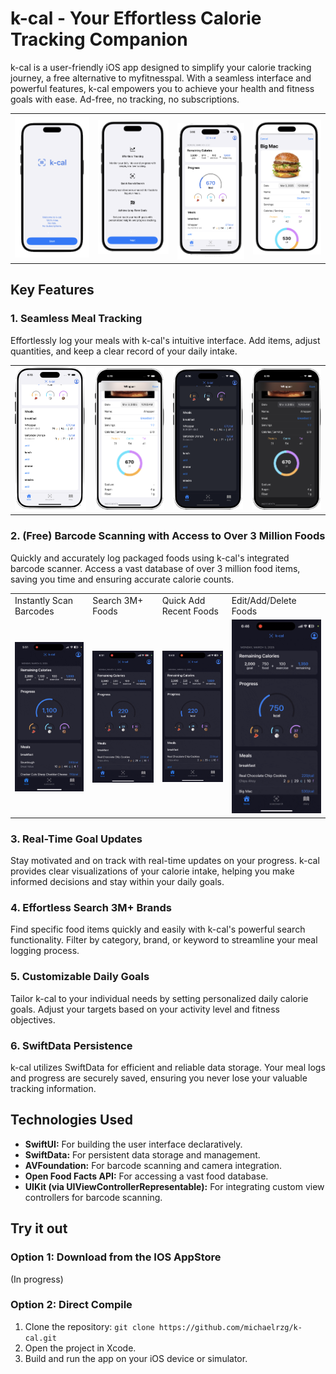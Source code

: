# k-cal - Your Effortless Calorie Tracking Companion

k-cal is a user-friendly iOS app designed to simplify your calorie tracking journey, a free alternative to myfitnesspal. With a seamless interface and powerful features, k-cal empowers you to achieve your health and fitness goals with ease.
Ad-free, no tracking, no subscriptions.

<table style="border-collapse: collapse; border: none;">
  <tr>
    <td style="border: none;"><img src="https://github.com/michaelrzg/k-cal/blob/main/k-cal/Screenshots/Launch1.png" alt="Launch Page" width="100%"></td>
    <td style="border: none;"><img src="https://github.com/michaelrzg/k-cal/blob/main/k-cal/Screenshots/Launch2.png" alt="Launch Page" width="100%"></td>
    <td style="border: none; padding-top: 15px;"><img src="https://github.com/michaelrzg/k-cal/blob/main/k-cal/Screenshots/Home_Light.png" alt="Launch Page" width="100%"></td>
    <td style="border: none;"><img src="https://github.com/michaelrzg/k-cal/blob/main/k-cal/Screenshots/BigMac.png" alt="Launch Page" width="100%"></td>
  </tr>
  
</table>


## Key Features

### 1. Seamless Meal Tracking

Effortlessly log your meals with k-cal's intuitive interface. Add items, adjust quantities, and keep a clear record of your daily intake.

<table style="border-collapse: collapse; border: none;">
  <tr>
    <td style="border: none;"><img src="https://github.com/michaelrzg/k-cal/blob/main/k-cal/Screenshots/Meals.png" alt="Launch Page" width="100%"></td>
    <td style="border: none;"><img src="https://github.com/michaelrzg/k-cal/blob/main/k-cal/Screenshots/Meal4.png" alt="Launch Page" width="100%"></td>
    <td style="border: none;"><img src="https://github.com/michaelrzg/k-cal/blob/main/k-cal/Screenshots/Meal2.png" alt="Launch Page" width="100%"></td>
    <td style="border: none;"><img src="https://github.com/michaelrzg/k-cal/blob/main/k-cal/Screenshots/Meal3.png" alt="Launch Page" width="100%"></td>

  </tr>
  
</table>

### 2. (Free) Barcode Scanning with Access to Over 3 Million Foods

Quickly and accurately log packaged foods using k-cal's integrated barcode scanner. Access a vast database of over 3 million food items, saving you time and ensuring accurate calorie counts.

<table style="border-collapse: collapse; border: none;">
  <tr>
    <td style="border: none;">Instantly Scan Barcodes </td>
    <td style="border: none;">Search 3M+ Foods</td>
    <td style="border: none;">Quick Add Recent Foods</td>
    <td style="border: none;">Edit/Add/Delete Foods</td>

  </tr>
  <tr>
    <td style="border: none;"><img src="https://github.com/michaelrzg/k-cal/blob/main/k-cal/Screenshots/scangif.png" alt="Scan Food Demo" width="100%"></td>
    <td style="border: none;"><img src="https://github.com/michaelrzg/k-cal/blob/main/k-cal/Screenshots/Searchgif.png" alt="Search Food Demo" width="100%"></td>
    <td style="border: none;"><img src="https://github.com/michaelrzg/k-cal/blob/main/k-cal/Screenshots/QuickAddGif.png" alt="Quick Add Food Demo" width="100%"></td>
    <td style="border: none;"><img src="https://github.com/michaelrzg/k-cal/blob/main/k-cal/Screenshots/Edit-DeleteGif.png" alt="Edit/Delete Food Demo" width="100%"></td>

  </tr>
  
  
</table>

### 3. Real-Time Goal Updates

Stay motivated and on track with real-time updates on your progress. k-cal provides clear visualizations of your calorie intake, helping you make informed decisions and stay within your daily goals.

### 4. Effortless Search 3M+ Brands

Find specific food items quickly and easily with k-cal's powerful search functionality. Filter by category, brand, or keyword to streamline your meal logging process.

### 5. Customizable Daily Goals

Tailor k-cal to your individual needs by setting personalized daily calorie goals. Adjust your targets based on your activity level and fitness objectives.


### 6. SwiftData Persistence

k-cal utilizes SwiftData for efficient and reliable data storage. Your meal logs and progress are securely saved, ensuring you never lose your valuable tracking information.


## Technologies Used

* **SwiftUI:** For building the user interface declaratively.
* **SwiftData:** For persistent data storage and management.
* **AVFoundation:** For barcode scanning and camera integration.
* **Open Food Facts API:** For accessing a vast food database.
* **UIKit (via UIViewControllerRepresentable):** For integrating custom view controllers for barcode scanning.

## Try it out
### Option 1: Download from the IOS AppStore
(In progress)
### Option 2: Direct Compile
1.  Clone the repository: `git clone https://github.com/michaelrzg/k-cal.git`
2.  Open the project in Xcode.
3.  Build and run the app on your iOS device or simulator.

